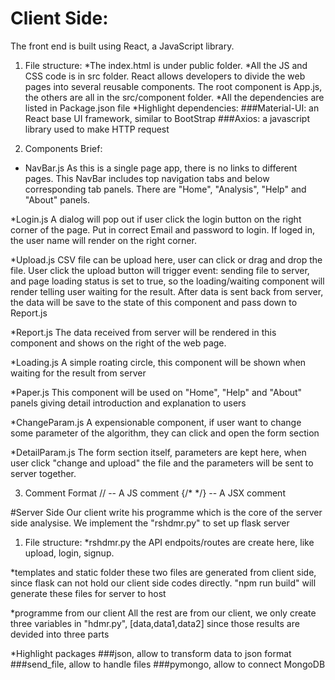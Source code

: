 

# Client Side:
The front end is built using React, a JavaScript library. 

1. File structure: 
*The index.html is under public folder.
*All the JS and CSS code is in src folder.
React allows developers to divide the web pages into several reusable components. The root component is App.js, the others are all in the  src/component folder.
*All the dependencies are listed in Package.json file
*Highlight dependencies:
###Material-UI: an React base UI framework, similar to BootStrap
###Axios: a javascript library used to make HTTP request

2. Components Brief:
* NavBar.js
As this is a single page app, there is no links to different pages. This NavBar includes top navigation tabs and below corresponding tab panels. There are "Home", "Analysis", "Help" and "About" panels.

*Login.js
A dialog will pop out if user click the login button on the right corner of the page. Put in correct Email and password to login. If loged in, the user name will render on the right corner.

*Upload.js
CSV file can be upload here, user can click or drag and drop the file. User click the upload button will trigger event: sending file to server, and page loading status is set to true, so the loading/waiting component will render telling user waiting for the result.
After data is sent back from server, the data will be save to the state of this component and pass down to Report.js

*Report.js
The data received from server will be rendered in this component and shows on the right of the web page.

*Loading.js
A simple roating circle, this component will be shown when waiting for the result from server

*Paper.js
This component will be used on "Home",  "Help" and "About" panels  giving detail introduction and explanation to users

*ChangeParam.js
A expensionable component, if user want to change some parameter of the algorithm, they can click and open the form section

*DetailParam.js 
The form section itself, parameters are kept here, when user click "change and upload" the file and the parameters will be sent to server together.

3. Comment Format
 // -- A JS comment
 {/* */} -- A JSX comment

#Server Side
Our client write his programme which is the core of the server side analysise. 
We implement the "rshdmr.py" to set up flask server

1. File structure: 
*rshdmr.py
the API endpoits/routes are create here, like upload, login, signup.

*templates and static folder
these two files are generated from client side, since flask can not hold our client side codes directly. "npm run build" will generate these files for server to host

*programme from our client
All the rest are from our client, we only create three variables in "hdmr.py", [data,data1,data2] since those results are devided into three parts

*Highlight packages
###json, allow to transform data to json format
###send_file, allow to handle files
###pymongo, allow to connect MongoDB

